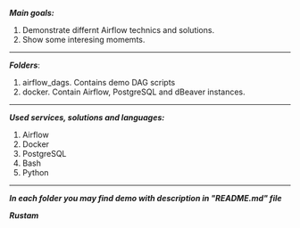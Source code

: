 ***Main goals:***
1. Demonstrate differnt Airflow technics and solutions.
2. Show some interesing momemts.

---
***Folders***:
1) airflow_dags. Contains demo DAG scripts
2) docker. Contain Airflow, PostgreSQL and dBeaver instances.
---
***Used services, solutions and languages:***
1) Airflow
2) Docker
3) PostgreSQL
4) Bash
5) Python
___

***In each folder you may find demo with description in "README.md" file***

***Rustam***
